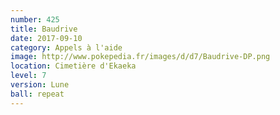 ```yaml
---
number: 425
title: Baudrive
date: 2017-09-10
category: Appels à l'aide
image: http://www.pokepedia.fr/images/d/d7/Baudrive-DP.png
location: Cimetière d'Ekaeka
level: 7
version: Lune
ball: repeat
---
```

